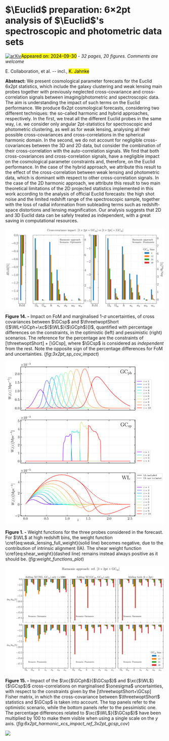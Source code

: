<div class="macros" style="visibility:hidden;">
$\newcommand{\ensuremath}{}$
$\newcommand{\xspace}{}$
$\newcommand{\object}[1]{\texttt{#1}}$
$\newcommand{\farcs}{{.}''}$
$\newcommand{\farcm}{{.}'}$
$\newcommand{\arcsec}{''}$
$\newcommand{\arcmin}{'}$
$\newcommand{\ion}[2]{#1#2}$
$\newcommand{\textsc}[1]{\textrm{#1}}$
$\newcommand{\hl}[1]{\textrm{#1}}$
$\newcommand{\footnote}[1]{}$
$\newcommand$
$\newcommand$
$\newcommand{\onesigma}{1\mbox{--}\sigma}$
$\newcommand{\Omb}{\Omega_\mathrm{b}}$
$\newcommand{\Omm}{\Omega_\mathrm{m}}$
$\newcommand{\mnu}{M_\nu}$
$\newcommand{\GCph}{\mathrm{GC}_\mathrm{ph}}$
$\newcommand{\GCsp}{\mathrm{GC}_\mathrm{sp}}$
$\newcommand{\WL}{\mathrm{WL}}$
$\newcommand{\wz}{w_0}$
$\newcommand{\wa}{w_a}$
$\newcommand{\sige}{\sigma_{8}}$
$\newcommand{\FoM}{\mathrm{FoM}}$
$\newcommand{\LCDM}{\Lambda\mathrm{CDM}}$
$\newcommand{\wzwaCDM}{\wz\wa\mathrm{CDM}}$
$\newcommand{\bivz}{b_{\mathrm{v},i}(z)}$
$\newcommand{\bv}{b_\mathrm{v}}$
$\newcommand{\bveff}{b_{\mathrm{v}\mathrm{eff}}}$
$\newcommand{\nivz}{n_i^\textrm{v}(z)}$
$\newcommand{\vis}{VIS}$
$\newcommand{\nisp}{NISP}$
$\newcommand{\pkz}{P_{\mathrm{mm}}(k,z)}$
$\newcommand{\pmkz}{P_{\mathrm{mm}}(k,z)}$
$\newcommand{\pmlimb}{P_{\textrm{mm}}\left[\frac{\ell+1 / 2}{r(z)}, z\right]}$
$\newcommand{\cl}[3]{C^{#1}_{#2}({#3})}$
$\newcommand{\cnol}[2]{C^{#1}_{#2}}$
$\newcommand{\Halpha}{\mathrm{H}\alpha}$
$\newcommand{\de}{\mathrm{d}}$
$\newcommand{\clest}{\hat{C}(\ell)}$
$\newcommand{\clgg}{C^{\gamma\gamma}(\ell)}$
$\newcommand{\clABij}{C^\mathrm{AB}_{ij}(\ell)}$
$\newcommand{\clestABij}{\hat{C}^{\mathrm{AB}}_{ij}(\ell)}$
$\newcommand{\clggij}{C^{\gamma \gamma}_{ij}(\ell)}$
$\newcommand{\lmax}{\ell_{\mathrm{max}}}$
$\newcommand{\lmin}{\ell_{\min}}$
$\newcommand{\fisher}{F_{\alpha \beta}}$
$\newcommand{\CAMB}{\texttt{CAMB}}$
$\newcommand{\camb}{\texttt{CAMB}}$
$\newcommand{\lcdm}{\Lambda \mathrm{CDM}}$
$\newcommand{\nlcdm}{\nu \lcdm}$
$\newcommand{\wcdm}{w_0 w_a \mathrm{CDM}}$
$\newcommand{\nwcdm}{\nu \wcdm}$
$\newcommand{\Hzero}{H_0}$
$\newcommand{\HzeroUNIT}{\text{km}   \text{s}^{-1}   \text{Mpc}^{-1}}$
$\newcommand{\HzeroVAL}{100   \HzeroUNIT}$
$\newcommand{\Hz}{H(z)}$
$\newcommand{\Ommhh}{\Omm h^2}$
$\newcommand{\omb}{\omega_\textrm{b}}$
$\newcommand{\Ombhh}{\Omb h^2}$
$\newcommand{\omc}{\omega_\textrm{c}}$
$\newcommand{\Omc}{\Omega_\textrm{c}}$
$\newcommand{\Omchh}{\Omc h^2}$
$\newcommand{\Omn}{\Omega_\nu}$
$\newcommand{\Omnhh}{\Omn h^2}$
$\newcommand{\OmL}{\Omega_\Lambda}$
$\newcommand{\Mnu}{M_\nu}$
$\newcommand{\ns}{n_\textrm{s}}$
$\newcommand{\As}{A_\textrm{s}}$
$\newcommand{\sigeSCALE}{8 h^{-1} \mbox{Mpc}}$
$\newcommand{\refMnu}{0.06}$
$\newcommand{\refMnueV}{\refMnu   \mbox{eV}}$
$\newcommand{\wklens}{\mathrm{WL}}$
$\newcommand{\bigblock}[1]{\vec{\mathcal{#1}}(\ell)}$
$\newcommand{\tomoblock}[1]{\mathbf{#1}(\ell)}$
$\newcommand{\deltac}{\delta_\mathrm{c}}$
$\newcommand{\deltav}{\delta_\mathrm{v}}$
$\newcommand{\pzpz}{p_{\mathrm{ph}}\left(z_{\mathrm{p}} | z\right)}$
$\newcommand{\ngz}{n^\mathrm{g}(z)}$
$\newcommand{\nigz}{n_i^\mathrm{g}(z)}$
$\newcommand{\aIA}{\mathcal{A}_{\mathrm{IA}}}$
$\newcommand{\betaIA}{\beta_{\mathrm{IA}}}$
$\newcommand{\etaIA}{\eta_{\mathrm{IA}}}$
$\newcommand{\CIA}{C_{\mathrm{IA}}}$
$\newcommand{\wlwl}{\mathrm{wlwl}}$
$\newcommand{\phph}{\mathrm{phph}}$
$\newcommand{\spsp}{\mathrm{spsp}}$
$\newcommand{\wlph}{\mathrm{wlph}}$
$\newcommand{\phwl}{\mathrm{phwl}}$
$\newcommand{\wlsp}{\mathrm{wlsp}}$
$\newcommand{\spwl}{\mathrm{spwl}}$
$\newcommand{\phsp}{\mathrm{phsp}}$
$\newcommand{\spph}{\mathrm{spph}}$
$\newcommand{\xc}[2]{\mathrm{XC}(#1,#2)}$
$\newcommand{\threetwoptShort}{\ensuremath{\textrm{3\times2pt}}}$
$\newcommand{\threetwoptLong}{\WL+\GCph+\xc{\WL}{\GCph}}$
$\newcommand{\sixtwoptShort}{\ensuremath{\textrm{6\times2pt}}}$
$\newcommand{\sixtwoptLong}{\WL+\GCph+\GCsp+\xc{\WL}{\GCph}+\xc{\WL}{\GCsp}+\xc{\GCph}{\GCsp}}$
$\newcommand{\positive}[1]{\textcolor{ForestGreen}{#1}}$
$\newcommand{\negative}[1]{\textcolor{red}{#1}}$
$\newcommand{ç}[1]{{\textcolor{magenta}{#1}}}$
$\newcommand{\bcl}[2]{\mathbf{C}^{#1}(#2)}$
$\newcommand{\hatbcl}[1]{\hat{\mathbf{C}}^{#1}(\ell)}$
$\newcommand{\sgl}[3]{\Sigma^{#1}_{#2}(#3)}$
$\newcommand{\bsgl}[2]{\mathbf{\Sigma}^{#1}(#2)}$
$\newcommand{\cov}[2]{\operatorname{Cov}\left[#1, #2\right]}$
$\newcommand{\invcov}[2]{\operatorname{Cov}^{-1}\left[#1, #2\right]}$
$\newcommand{\pdv}[2]{\frac{\partial #1}{\partial #2}}$
$\newcommand{\orcid}[1]$
$\newcommand$
$\newcommand$
$\newcommand$
$\newcommand$
$\newcommand$
$\newcommand$
$\newcommand$
$\newcommand$
$\newcommand$</div>



<div id="title">

# $\Euclid$ preparation: 6$\times$2pt analysis of $\Euclid$'s spectroscopic and photometric data sets

</div>
<div id="comments">

[![arXiv](https://img.shields.io/badge/arXiv-2409.18882-b31b1b.svg)](https://arxiv.org/abs/2409.18882)<mark>Appeared on: 2024-09-30</mark> -  _32 pages, 20 figures. Comments are welcome_

</div>
<div id="authors">

E. Collaboration, et al. -- incl., <mark>K. Jahnke</mark>

</div>
<div id="abstract">

**Abstract:**            We present cosmological parameter forecasts for the Euclid 6x2pt statistics, which include the galaxy clustering and weak lensing main probes together with previously neglected cross-covariance and cross-correlation signals between imaging/photometric and spectroscopic data. The aim is understanding the impact of such terms on the Euclid performance. We produce 6x2pt cosmological forecasts, considering two different techniques: the so-called harmonic and hybrid approaches, respectively. In the first, we treat all the different Euclid probes in the same way, i.e. we consider only angular 2pt-statistics for spectroscopic and photometric clustering, as well as for weak lensing, analysing all their possible cross-covariances and cross-correlations in the spherical harmonic domain. In the second, we do not account for negligible cross-covariances between the 3D and 2D data, but consider the combination of their cross-correlation with the auto-correlation signals. We find that both cross-covariances and cross-correlation signals, have a negligible impact on the cosmological parameter constraints and, therefore, on the Euclid performance. In the case of the hybrid approach, we attribute this result to the effect of the cross-correlation between weak lensing and photometric data, which is dominant with respect to other cross-correlation signals. In the case of the 2D harmonic approach, we attribute this result to two main theoretical limitations of the 2D projected statistics implemented in this work according to the analysis of official Euclid forecasts: the high shot noise and the limited redshift range of the spectroscopic sample, together with the loss of radial information from subleading terms such as redshift-space distortions and lensing magnification. Our analysis suggests that 2D and 3D Euclid data can be safely treated as independent, with a great saving in computational resources.         

</div>

<div id="div_fig1">

<img src="tmp_2409.18882/./Figures/6x2pt/6x2pt_cov_impact.png" alt="Fig14" width="100%"/>

**Figure 14. -** Impact on FoM and marginalised 1-$\sigma$ uncertainties, of cross covariances between $\GCsp$ and $\threetwoptShort  ([$\WL$+$\GCph$+$\xc${$\WL$}{$\GCph$}])$, quantified with percentage differences on the constraints, in the optimistic (left) and pessimistic (right) scenarios. The reference for the percentage are the constraints of $[$\threetwoptShort$] + [$\GCsp$]$, where $\GCsp$ is considered as *independent* from the rest. Note the opposite sign of the percentage differences for FoM and uncertainties. (*fig:3x2pt_sp_cov_impact*)

</div>
<div id="div_fig2">

<img src="tmp_2409.18882/./Figures/weight_functions_plot.png" alt="Fig1" width="100%"/>

**Figure 1. -** Weight functions for the three probes considered in the forecast. For $\WL$ at high redshift bins, the weight function \cref{eq:weak_lensing_full_weight}(solid line) becomes negative, due to the contribution of intrinsic alignment (IA). The shear weight function \cref{eq:shear_weight}(dashed line) remains instead always positive as it should be. (*fig:weight_functions_plot*)

</div>
<div id="div_fig3">

<img src="tmp_2409.18882/./Figures/6x2pt/6x2pt_harmonic_xcs_impact_ref_3x2ptxGCsp.png" alt="Fig15" width="100%"/>

**Figure 15. -** Impact of the $\xc{$\GCph$}{$\GCsp$}$ and $\xc{$\WL$}{$\GCsp$}$ cross-correlations on marginalised $\onesigma$ uncertainties, with respect to the constraints given by the $[$\threetwoptShort$+$\GCsp$]$ Fisher matrix, in which the cross-covariance between $\threetwoptShort$ statistics and $\GCsp$ is taken into account. The top panels refer to the optimistic scenario, while the bottom panels refer to the pessimistic one. The percentage differences related to $\xc{$\WL$}{$\GCsp$}$ have been multiplied by $100$ to make them visible when using a single scale on the $y$ axis. (*fig:6x2pt_harmonic_xcs_impact_ref_3x2pt_gcsp_cov*)

</div><div id="qrcode"><img src=https://api.qrserver.com/v1/create-qr-code/?size=100x100&data="https://arxiv.org/abs/2409.18882"></div>